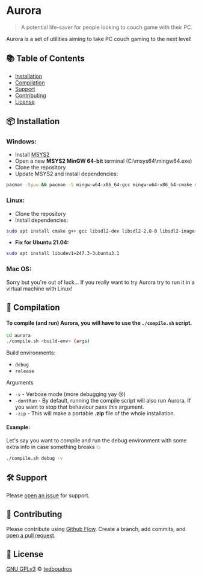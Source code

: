 # Aurora

> A potential life-saver for people looking to couch game with their PC.

Aurora is a set of utilities aiming to take PC couch gaming to the next level!

## :books: Table of Contents

- [Installation](#package-installation)
- [Compilation](#rocket-compilation)
- [Support](#hammer_and_wrench-support)
- [Contributing](#memo-contributing)
- [License](#scroll-license)

## :package: Installation

### Windows:

- Install [MSYS2](https://www.msys2.org/)
- Open a new **MSYS2 MinGW 64-bit** terminal (C:\msys64\mingw64.exe)
- Clone the repository
- Update MSYS2 and install dependencies:

```sh
pacman -Syuu && pacman -S mingw-w64-x86_64-gcc mingw-w64-x86_64-cmake mingw-w64-x86_64-make mingw-w64-x86_64-SDL2 mingw-w64-x86_64-SDL2_image mingw-w64-x86_64-SDL2_ttf
```

### Linux:
- Clone the repository
- Install dependencies:

```sh
sudo apt install cmake g++ gcc libsdl2-dev libsdl2-2.0-0 libsdl2-image-dev libsdl2-image-2.0-0 libsdl2-ttf-dev libsdl2-ttf-2.0-0
```

- **Fix for Ubuntu 21.04:**

```sh
sudo apt install libudev1=247.3-3ubuntu3.1
```

### Mac OS:

Sorry but you're out of luck...
If you really want to try Aurora try to run it in a virtual machine with Linux!

## :rocket: Compilation

#### To compile (and run) Aurora, you will have to use the `./compile.sh` script.

```sh
cd aurora
./compile.sh <build-env> (args)
```

Build environments:

- `debug`
- `release`

Arguments

- `-v` - Verbose mode (more debugging yay :cry:)
- `-dontRun` - By default, running the compile script will also run Aurora. If you want to stop that behaviour pass this argument.
- `-zip` - This will make a portable **.zip** file of the whole installation.

#### Example:

Let's say you want to compile and run the debug environment with some extra info in case something breaks :boom:

```sh
./compile.sh debug -v
```

## :hammer_and_wrench: Support

Please [open an issue](https://github.com/tedboudros/aurora/issues/new) for support.

## :memo: Contributing

Please contribute using [Github Flow](https://guides.github.com/introduction/flow/). Create a branch, add commits, and [open a pull request](https://github.com/tedboudros/aurora/compare/).

## :scroll: License

[GNU GPLv3](LICENSE) © [tedboudros](https://github.com/tedboudros)
